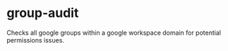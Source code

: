 # group-audit
Checks all google groups within a google workspace domain for potential permissions issues.
